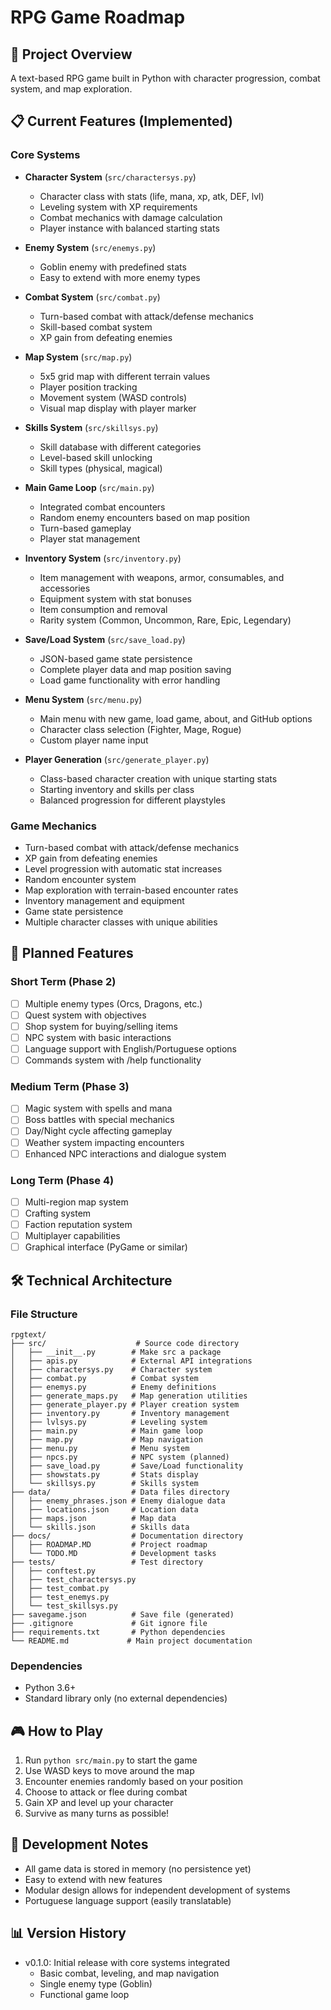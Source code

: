 # RPG Game Roadmap

## 🎯 Project Overview
A text-based RPG game built in Python with character progression, combat system, and map exploration.

## 📋 Current Features (Implemented)

### Core Systems
- **Character System** (`src/charactersys.py`)
  - Character class with stats (life, mana, xp, atk, DEF, lvl)
  - Leveling system with XP requirements
  - Combat mechanics with damage calculation
  - Player instance with balanced starting stats

- **Enemy System** (`src/enemys.py`)
  - Goblin enemy with predefined stats
  - Easy to extend with more enemy types

- **Combat System** (`src/combat.py`)
  - Turn-based combat with attack/defense mechanics
  - Skill-based combat system
  - XP gain from defeating enemies

- **Map System** (`src/map.py`)
  - 5x5 grid map with different terrain values
  - Player position tracking
  - Movement system (WASD controls)
  - Visual map display with player marker

- **Skills System** (`src/skillsys.py`)
  - Skill database with different categories
  - Level-based skill unlocking
  - Skill types (physical, magical)

- **Main Game Loop** (`src/main.py`)
  - Integrated combat encounters
  - Random enemy encounters based on map position
  - Turn-based gameplay
  - Player stat management

- **Inventory System** (`src/inventory.py`)
  - Item management with weapons, armor, consumables, and accessories
  - Equipment system with stat bonuses
  - Item consumption and removal
  - Rarity system (Common, Uncommon, Rare, Epic, Legendary)

- **Save/Load System** (`src/save_load.py`)
  - JSON-based game state persistence
  - Complete player data and map position saving
  - Load game functionality with error handling

- **Menu System** (`src/menu.py`)
  - Main menu with new game, load game, about, and GitHub options
  - Character class selection (Fighter, Mage, Rogue)
  - Custom player name input

- **Player Generation** (`src/generate_player.py`)
  - Class-based character creation with unique starting stats
  - Starting inventory and skills per class
  - Balanced progression for different playstyles

### Game Mechanics
- Turn-based combat with attack/defense mechanics
- XP gain from defeating enemies
- Level progression with automatic stat increases
- Random encounter system
- Map exploration with terrain-based encounter rates
- Inventory management and equipment
- Game state persistence
- Multiple character classes with unique abilities

## 🚧 Planned Features

### Short Term (Phase 2)
- [ ] Multiple enemy types (Orcs, Dragons, etc.)
- [ ] Quest system with objectives
- [ ] Shop system for buying/selling items
- [ ] NPC system with basic interactions
- [ ] Language support with English/Portuguese options
- [ ] Commands system with /help functionality

### Medium Term (Phase 3)
- [ ] Magic system with spells and mana
- [ ] Boss battles with special mechanics
- [ ] Day/Night cycle affecting gameplay
- [ ] Weather system impacting encounters
- [ ] Enhanced NPC interactions and dialogue system

### Long Term (Phase 4)
- [ ] Multi-region map system
- [ ] Crafting system
- [ ] Faction reputation system
- [ ] Multiplayer capabilities
- [ ] Graphical interface (PyGame or similar)

## 🛠 Technical Architecture

### File Structure
```
rpgtext/
├── src/                    # Source code directory
│   ├── __init__.py        # Make src a package
│   ├── apis.py            # External API integrations
│   ├── charactersys.py    # Character system
│   ├── combat.py          # Combat system
│   ├── enemys.py          # Enemy definitions
│   ├── generate_maps.py   # Map generation utilities
│   ├── generate_player.py # Player creation system
│   ├── inventory.py       # Inventory management
│   ├── lvlsys.py          # Leveling system
│   ├── main.py            # Main game loop
│   ├── map.py             # Map navigation
│   ├── menu.py            # Menu system
│   ├── npcs.py            # NPC system (planned)
│   ├── save_load.py       # Save/Load functionality
│   ├── showstats.py       # Stats display
│   └── skillsys.py        # Skills system
├── data/                  # Data files directory
│   ├── enemy_phrases.json # Enemy dialogue data
│   ├── locations.json     # Location data
│   ├── maps.json          # Map data
│   └── skills.json        # Skills data
├── docs/                  # Documentation directory
│   ├── ROADMAP.MD         # Project roadmap
│   └── TODO.MD            # Development tasks
├── tests/                 # Test directory
│   ├── conftest.py
│   ├── test_charactersys.py
│   ├── test_combat.py
│   ├── test_enemys.py
│   └── test_skillsys.py
├── savegame.json          # Save file (generated)
├── .gitignore             # Git ignore file
├── requirements.txt       # Python dependencies
└── README.md             # Main project documentation
```

### Dependencies
- Python 3.6+
- Standard library only (no external dependencies)

## 🎮 How to Play
1. Run `python src/main.py` to start the game
2. Use WASD keys to move around the map
3. Encounter enemies randomly based on your position
4. Choose to attack or flee during combat
5. Gain XP and level up your character
5. Survive as many turns as possible!

## 🔧 Development Notes
- All game data is stored in memory (no persistence yet)
- Easy to extend with new features
- Modular design allows for independent development of systems
- Portuguese language support (easily translatable)

## 📊 Version History
- v0.1.0: Initial release with core systems integrated
  - Basic combat, leveling, and map navigation
  - Single enemy type (Goblin)
  - Functional game loop

